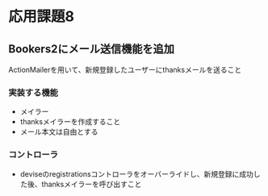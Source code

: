 # 応用課題8
## Bookers2にメール送信機能を追加
ActionMailerを用いて、新規登録したユーザーにthanksメールを送ること

### 実装する機能
- メイラー
- thanksメイラーを作成すること
- メール本文は自由とする

### コントローラ
- deviseのregistrationsコントローラをオーバーライドし、新規登録に成功した後、thanksメイラーを呼び出すこと